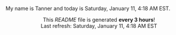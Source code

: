 My name is Tanner and today is Saturday, January 11, 4:18 AM EST.

<p align="center">This <i>README</i> file is generated <b>every 3 hours</b>!</br>Last refresh: Saturday, January 11, 4:18 AM EST<br /></p>
